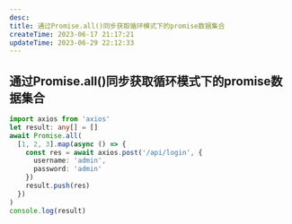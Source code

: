 ```yaml
---
desc: 
title: 通过Promise.all()同步获取循环模式下的promise数据集合
createTime: 2023-06-17 21:17:21
updateTime: 2023-06-29 22:12:33
---
```


## 通过Promise.all()同步获取循环模式下的promise数据集合

```typescript
import axios from 'axios'
let result: any[] = []
await Promise.all(
  [1, 2, 3].map(async () => {
    const res = await axios.post('/api/login', {
      username: 'admin',
      password: 'admin'
    })
    result.push(res)
  })
)
console.log(result)
```